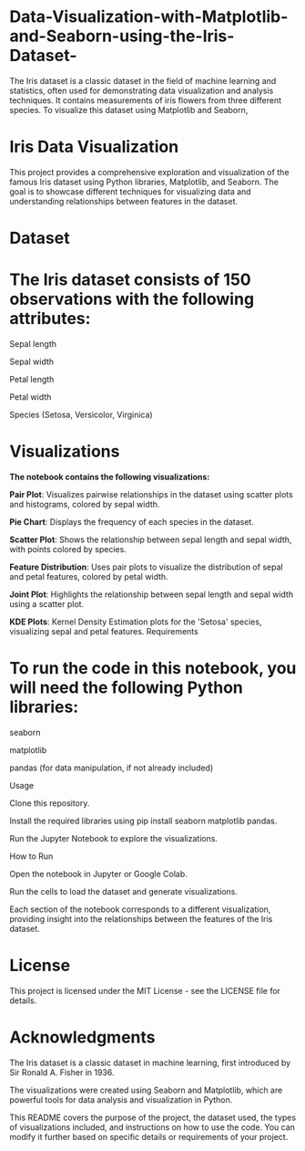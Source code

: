 # Data-Visualization-with-Matplotlib-and-Seaborn-using-the-Iris-Dataset-
 The Iris dataset is a classic dataset in the field of machine learning and statistics, often used for demonstrating data visualization and analysis techniques. It contains measurements of iris flowers from three different species. To visualize this dataset using Matplotlib and Seaborn,

# **Iris Data Visualization**

This project provides a comprehensive exploration and visualization of the famous Iris dataset using Python libraries, Matplotlib, and Seaborn. The goal is to showcase different techniques for visualizing data and understanding relationships between features in the dataset.

# **Dataset**

# **The Iris dataset consists of 150 observations with the following attributes:**

Sepal length

Sepal width

Petal length

Petal width

Species (Setosa, Versicolor, Virginica)

# **Visualizations**

**The notebook contains the following visualizations:**

**Pair Plot**: Visualizes pairwise relationships in the dataset using scatter plots and histograms, colored by sepal width.

**Pie Chart**: Displays the frequency of each species in the dataset.

**Scatter Plot**: Shows the relationship between sepal length and sepal width, with points colored by species.

**Feature Distribution**: Uses pair plots to visualize the distribution of sepal and petal features, colored by petal width.

**Joint Plot**: Highlights the relationship between sepal length and sepal width using a scatter plot.

**KDE Plots**: Kernel Density Estimation plots for the 'Setosa' species, visualizing sepal and petal features.
Requirements

# **To run the code in this notebook, you will need the following Python libraries:**

seaborn

matplotlib

pandas (for data manipulation, if not already included)

Usage

Clone this repository.

Install the required libraries using pip install seaborn matplotlib pandas.

Run the Jupyter Notebook to explore the visualizations.

How to Run

Open the notebook in Jupyter or Google Colab.

Run the cells to load the dataset and generate visualizations.

Each section of the notebook corresponds to a different visualization, providing insight into the relationships between the features of the Iris dataset.

# **License**

This project is licensed under the MIT License - see the LICENSE file for details.

# **Acknowledgments**

The Iris dataset is a classic dataset in machine learning, first introduced by Sir Ronald A. Fisher in 1936.

The visualizations were created using Seaborn and Matplotlib, which are powerful tools for data analysis and visualization in Python.

This README covers the purpose of the project, the dataset used, the types of visualizations included, and instructions on how to use the code. You can modify it further based on specific details or requirements of your project.

